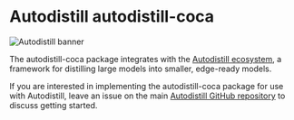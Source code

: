 
# Autodistill autodistill-coca

![Autodistill banner](https://raw.githubusercontent.com/autodistill/autodistill/main/docs/assets/banner.png)

The autodistill-coca package integrates with the [Autodistill ecosystem](https://autodistill.com), a framework for distilling large models into smaller, edge-ready models.

If you are interested in implementing the autodistill-coca package for use with Autodistill, leave an issue on the main [Autodistill GitHub repository](https://github.com/autodistill/autodistill) to discuss getting started.
    